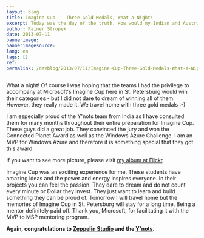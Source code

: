 ```yaml
---
layout: blog
title: Imagine Cup -  Three Gold Medals, What a Night!
excerpt: Today was the day of the truth. How would my Indian and Austrian mentees score in Microsoft's Imagine Cup. Finally it was a huge success for all of us. We can celebrate three gold medals.
author: Rainer Stropek
date: 2013-07-11
bannerimage: 
bannerimagesource: 
lang: en
tags: []
ref: 
permalink: /devblog/2013/07/11/Imagine-Cup-Three-Gold-Medals-What-a-Night
---
```


<function name="Composite.Media.ImageGallery.Slimbox2">
  <param name="MediaImage" value="MediaArchive:46b901ef-1f52-4bb0-8222-cb2429e53c77" />
  <param name="ThumbnailMaxWidth" value="320" />
  <param name="ThumbnailMaxHeight" value="213" />
</function><p>What a night! Of course I was hoping that the teams I had the privilege to accompany at Microsoft's Imagine Cup here in St. Petersburg would win their categories - but I did not dare to dream of winning all of them. However, they really made it. We travel home with three gold medals :-)</p><p>I am especially proud of the Y'nots team from India as I have consulted them for many months throughout their entire preparation for Imagine Cup. These guys did a great job. They convinced the jury and won the Connected Planet Award as well as the Windows Azure Challenge. I am an MVP for Windows Azure and therefore it is something special that they got this award.</p><p>If you want to see more picture, please visit <a href="http://www.flickr.com/photos/rainerstropek/sets/72157634571340265/" target="_blank">my album at Flickr</a>.</p><p>Imagine Cup was an exciting experience for me. These students have amazing ideas and the power and energy inspires everyone. In their projects you can feel the passion. They dare to dream and do not count every minute or Dollar they invest. They just want to learn and build something they can be proud of. Tomorrow I will travel home but the memories of Imagine Cup in St. Petersburg will stay for a long time. Being a mentor definitely paid off. Thank you, Microsoft, for facilitating it with the MVP to MSP mentoring program.</p><p>
  <strong>Again, congratulations to <a href="http://www.imaginecup.com/ic13/team/zeppelinstudio" target="_blank">Zeppelin Studio</a> and the <a href="http://www.imaginecup.com/ic13/team/y-nots" target="_blank">Y'nots</a>.</strong>
</p>